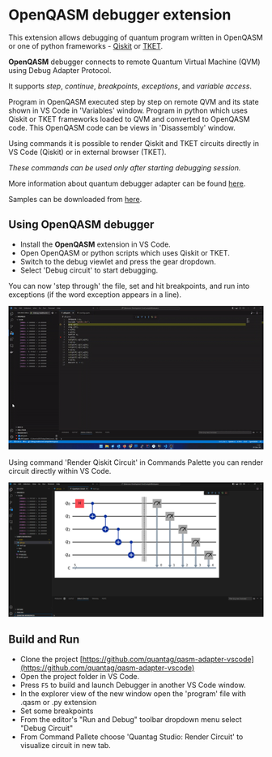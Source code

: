 # OpenQASM debugger extension

This extension allows debugging of quantum program written in OpenQASM or one of python frameworks - [Qiskit](https://www.ibm.com/quantum/qiskit) or [TKET](https://www.quantinuum.com/developers/tket).

**OpenQASM** debugger connects to remote Quantum Virtual Machine (QVM) using Debug Adapter Protocol.

It supports *step*, *continue*, *breakpoints*, *exceptions*, and
*variable access*.

Program in OpenQASM executed step by step on remote QVM and its state shown in VS Code in 'Variables' window.
Program in python which uses Qiskit or TKET frameworks loaded to QVM and converted to OpenQASM code.
This OpenQASM code can be views in 'Disassembly' window.

Using commands it is possible to render Qiskit and TKET circuits directly in VS Code (Qiskit) or in external browser (TKET).

*These commands can be used only after starting debugging session.*

More information about quantum debugger adapter can be found
[here](https://quantag-it.com/quantum/#/debugger).

Samples can be downloaded from [here](https://quantag-it.com/pub/qdb/qasm-samples.zip).

## Using OpenQASM debugger

* Install the **OpenQASM** extension in VS Code.
* Open OpenQASM or python scripts which uses Qiskit or TKET.
* Switch to the debug viewlet and press the gear dropdown.
* Select 'Debug circuit' to start debugging.

You can now 'step through' the file, set and hit breakpoints, and run into exceptions (if the word exception appears in a line).

![OpenQASM Debug](images/qasm-debug.gif)

Using command 'Render Qiskit Circuit' in Commands Palette you can render circuit directly within VS Code. 

![Circuit](images/screenCircuit.png)


## Build and Run

* Clone the project [https://github.com/quantag/qasm-adapter-vscode](https://github.com/quantag/qasm-adapter-vscode)
* Open the project folder in VS Code.
* Press `F5` to build and launch Debugger in another VS Code window.
* In the explorer view of the new window open the 'program' file with .qasm or .py extension
* Set some breakpoints
* From the editor's "Run and Debug" toolbar dropdown menu select "Debug Circuit"
* From Command Pallete choose 'Quantag Studio: Render Circuit' to visualize circuit in new tab.